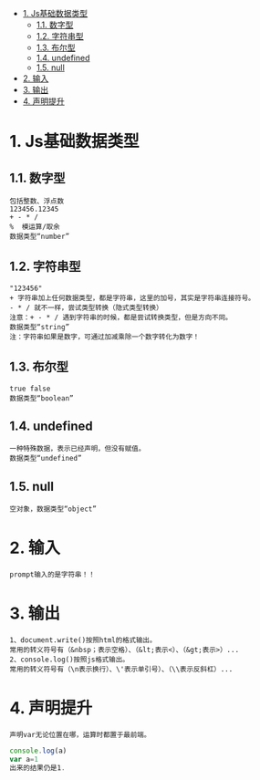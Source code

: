 <!-- TOC -->

- [1. Js基础数据类型](#1-js基础数据类型)
    - [1.1. 数字型](#11-数字型)
    - [1.2. 字符串型](#12-字符串型)
    - [1.3. 布尔型](#13-布尔型)
    - [1.4. undefined](#14-undefined)
    - [1.5. null](#15-null)
- [2. 输入](#2-输入)
- [3. 输出](#3-输出)
- [4. 声明提升](#4-声明提升)

<!-- /TOC -->
# 1. Js基础数据类型
## 1.1. 数字型
    包括整数、浮点数
    123456.12345
    + - * /
    %  模运算/取余
    数据类型“number”

## 1.2. 字符串型
    "123456"
    + 字符串加上任何数据类型，都是字符串，这里的加号，其实是字符串连接符号。
    - * / 就不一样，尝试类型转换（隐式类型转换）
    注意：+ - * / 遇到字符串的时候，都是尝试转换类型，但是方向不同。
    数据类型“string”
    注：字符串如果是数字，可通过加减乘除一个数字转化为数字！
## 1.3. 布尔型
    true false
    数据类型“boolean”
## 1.4. undefined
    一种特殊数据，表示已经声明，但没有赋值。
    数据类型“undefined”
## 1.5. null
    空对象，数据类型“object”

# 2. 输入
    prompt输入的是字符串！！
# 3. 输出
    1、document.write()按照html的格式输出。
    常用的转义符号有（&nbsp；表示空格）、（&lt;表示<）、（&gt;表示>）...
    2、console.log()按照js格式输出。
    常用的转义符号有（\n表示换行）、\'表示单引号）、（\\表示反斜杠）...
# 4. 声明提升
    声明var无论位置在哪，运算时都置于最前端。
```js
console.log(a)
var a=1
出来的结果仍是1.
```

